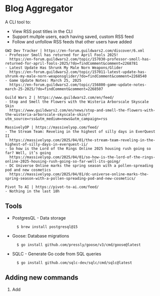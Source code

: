 # Blog Aggregator

A CLI tool to:
- View RSS post titles in the CLI
- Support multple users, each having saved, custom RSS feed
- Follow and unfollow RSS feeds that other users have added


```
GW2 Dev Tracker | https://en-forum.guildwars2.com/discover/6.xml
- Professor Smoll has returned for April Fools 2025!
  https://en-forum.guildwars2.com/topic/157030-professor-smoll-has-returned-for-april-fools-2025/?do=findComment&comment=2268781
- Latest Update Has Shrunk My Male Norn Weapons/Glider
  https://en-forum.guildwars2.com/topic/157011-latest-update-has-shrunk-my-male-norn-weaponsglider/?do=findComment&comment=2268540
- Game Update Notes: March 25, 2025
  https://en-forum.guildwars2.com/topic/156800-game-update-notes-march-25-2025/?do=findComment&comment=2268507

Guild Wars 2 | https://www.guildwars2.com/en/feed/
- Stop and Smell the Flowers with the Wisteria Arborscale Skyscale Skin
  https://www.guildwars2.com/en/news/stop-and-smell-the-flowers-with-the-wisteria-arborscale-skyscale-skin/?utm_source=rss&utm_medium=news&utm_campaign=rss

MassivelyOP | https://massivelyop.com/feed/
- The Stream Team: Reveling in the highest of silly days in EverQuest II
  https://massivelyop.com/2025/04/01/the-stream-team-reveling-in-the-highest-of-silly-days-in-everquest-ii/
- So how is the Lord of the Rings Online 2025 housing rush going so far? Well, it’s going
  https://massivelyop.com/2025/04/01/so-how-is-the-lord-of-the-rings-online-2025-housing-rush-going-so-far-well-its-going/
- DC Universe Online marks the spring season with a pollen-spreading pod and new cosmetics
  https://massivelyop.com/2025/04/01/dc-universe-online-marks-the-spring-season-with-a-pollen-spreading-pod-and-new-cosmetics/

Pivot To AI | https://pivot-to-ai.com/feed/
- Nothing in the last 18h
```

## Tools
- PostgresQL - Data storage

        $ brew install postgresql@15

- Goose: Database migrations

        $ go install github.com/pressly/goose/v3/cmd/goose@latest

- SQLC - Generate Go code from SQL queries
    
        $ go install github.com/sqlc-dev/sqlc/cmd/sqlc@latest



## Adding new commands

1. Add 